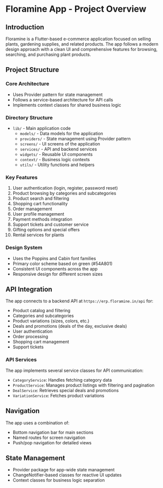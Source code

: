 # Floramine App - Project Overview

## Introduction
Floramine is a Flutter-based e-commerce application focused on selling plants, gardening supplies, and related products. The app follows a modern design approach with a clean UI and comprehensive features for browsing, searching, and purchasing plant products.

## Project Structure

### Core Architecture
- Uses Provider pattern for state management
- Follows a service-based architecture for API calls
- Implements context classes for shared business logic

### Directory Structure
- `lib/` - Main application code
  - `models/` - Data models for the application
  - `providers/` - State management using Provider pattern
  - `screens/` - UI screens of the application
  - `services/` - API and backend services
  - `widgets/` - Reusable UI components
  - `context/` - Business logic contexts
  - `utils/` - Utility functions and helpers

### Key Features
1. User authentication (login, register, password reset)
2. Product browsing by categories and subcategories
3. Product search and filtering
4. Shopping cart functionality
5. Order management
6. User profile management
7. Payment methods integration
8. Support tickets and customer service
9. Gifting options and special offers
10. Rental services for plants

### Design System
- Uses the Poppins and Cabin font families
- Primary color scheme based on green (#54A801)
- Consistent UI components across the app
- Responsive design for different screen sizes

## API Integration
The app connects to a backend API at `https://erp.floramine.in/api` for:
- Product catalog and filtering
- Categories and subcategories
- Product variations (sizes, colors, etc.)
- Deals and promotions (deals of the day, exclusive deals)
- User authentication
- Order processing
- Shopping cart management
- Support tickets

### API Services
The app implements several service classes for API communication:
- `CategoryService`: Handles fetching category data
- `ProductService`: Manages product listings with filtering and pagination
- `DealService`: Retrieves special deals and promotions
- `VariationService`: Fetches product variations

## Navigation
The app uses a combination of:
- Bottom navigation bar for main sections
- Named routes for screen navigation
- Push/pop navigation for detailed views

## State Management
- Provider package for app-wide state management
- ChangeNotifier-based classes for reactive UI updates
- Context classes for business logic separation 